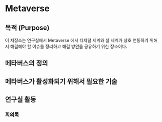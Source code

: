 # Metaverse

## 목적 (Purpose)

이 저장소는 연구실에서 Metaverse 에서 디지털 세계와 실 세계가 상호 연동하기 위해서 해결해야 할 이슈를 정리하고 해결 방안을 공유하기 위한 장소이다. 


## 메타버스의 정의 


## 메타버스가 활성화되기 위해서 필요한 기술 







## 연구실 활동

### [회의록](./Minutes)

